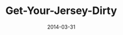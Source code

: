 ---
layout: music 
title: "Get-Your-Jersey-Dirty"
series: "How to Change the World"
date: 2014-03-31 
description: "Chuck Mingo talks about getting our jerseys dirty."
audio: "http://www.crossroads.net/players/media/hq/htctw_02.mp3"
audio-duration: ":"
src: "http://www.crossroads.net/players/media/mediumHz/HowToChangeWorld_190x110.jpg"
---